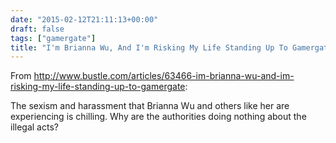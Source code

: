 ```yaml
---
date: "2015-02-12T21:11:13+00:00"
draft: false
tags: ["gamergate"]
title: "I'm Brianna Wu, And I'm Risking My Life Standing Up To Gamergate | Bustle"
---
```

From http://www.bustle.com/articles/63466-im-brianna-wu-and-im-risking-my-life-standing-up-to-gamergate:



The sexism and harassment that Brianna Wu and others like her are experiencing is chilling. Why are the authorities doing nothing about the illegal acts?

